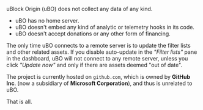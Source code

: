 uBlock Origin (uBO) does not collect any data of any kind.

- uBO has no home server.
- uBO doesn't embed any kind of analytic or telemetry hooks in its code.
- uBO doesn't accept donations or any other form of financing.

The only time uBO connects to a remote server is to update the filter lists and other related assets. If you disable auto-update in the _"Filter lists"_ pane in the dashboard, uBO will not connect to any remote server, unless you click _"Update now"_ and only if there are assets deemed "out of date".

The project is currently hosted on `github.com`, which is owned by **GitHub Inc**. (now a subsidiary of **Microsoft Corporation**), and thus is unrelated to uBO.

That is all.